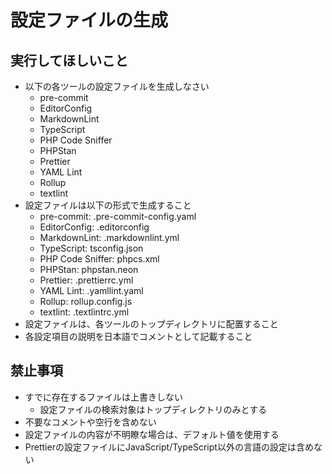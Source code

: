 設定ファイルの生成
=========================

実行してほしいこと
-------------------------

- 以下の各ツールの設定ファイルを生成しなさい
    - pre-commit
    - EditorConfig
    - MarkdownLint
    - TypeScript
    - PHP Code Sniffer
    - PHPStan
    - Prettier
    - YAML Lint
    - Rollup
    - textlint
- 設定ファイルは以下の形式で生成すること
    - pre-commit: .pre-commit-config.yaml
    - EditorConfig: .editorconfig
    - MarkdownLint: .markdownlint.yml
    - TypeScript: tsconfig.json
    - PHP Code Sniffer: phpcs.xml
    - PHPStan: phpstan.neon
    - Prettier: .prettierrc.yml
    - YAML Lint: .yamllint.yaml
    - Rollup: rollup.config.js
    - textlint: .textlintrc.yml
- 設定ファイルは、各ツールのトップディレクトリに配置すること
- 各設定項目の説明を日本語でコメントとして記載すること

禁止事項
-------------------------

- すでに存在するファイルは上書きしない
    - 設定ファイルの検索対象はトップディレクトリのみとする
- 不要なコメントや空行を含めない
- 設定ファイルの内容が不明瞭な場合は、デフォルト値を使用する
- Prettierの設定ファイルにJavaScript/TypeScript以外の言語の設定は含めない
